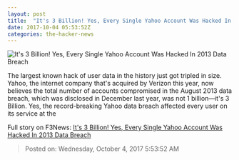 ```yaml
---
layout: post
title:  "It's 3 Billion! Yes, Every Single Yahoo Account Was Hacked In 2013 Data Breach"
date: 2017-10-04 05:53:52Z
categories: the-hacker-news
---
```


![It's 3 Billion! Yes, Every Single Yahoo Account Was Hacked In 2013 Data Breach](https://2.bp.blogspot.com/-_DfO0y34X-A/WdR11pDujjI/AAAAAAAAC2U/K24GRxrCU-8jb5iMX8_zChI0v0eVbfJ1ACLcBGAs/s1600/yahoo-email-account-hacking.jpg)

The largest known hack of user data in the history just got tripled in size. Yahoo, the internet company that's acquired by Verizon this year, now believes the total number of accounts compromised in the August 2013 data breach, which was disclosed in December last year, was not 1 billion—it's 3 Billion. Yes, the record-breaking Yahoo data breach affected every user on its service at the


Full story on F3News: [It's 3 Billion! Yes, Every Single Yahoo Account Was Hacked In 2013 Data Breach](http://www.f3nws.com/n/SVYttG)

> Posted on: Wednesday, October 4, 2017 5:53:52 AM
